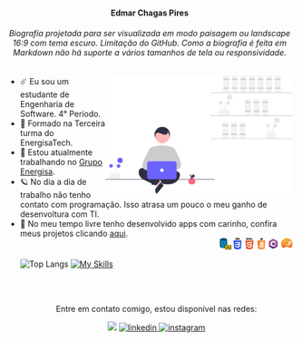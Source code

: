 <!--Quem diria que comentários HTML5 funcionam em arquivo Markdown? não é?-->
<!--Meu nome - Cabecalho-->
<h4 align="center">Edmar Chagas Pires</h4>
<h6 align="center">Biografia projetada para ser visualizada em modo paisagem ou landscape 16:9 com tema escuro. Limitação do GitHub. Como a biografia é feita em Markdown não há suporte a vários tamanhos de tela ou responsividade.</h6>
<!--Enfeite do lado direito-->
<img align="right" src="https://raw.githubusercontent.com/edmarpires9/edmarpires9/08ac4f106fb7a1af1860da86eb29ef47129147e5/Imagens/background.svg" width="330" style="max-width: 100%;">

<!--Biografia - Lista não ordenada-->
<ul>
<li>☄️ Eu sou um estudante de Engenharia de Software. 4° Período.</li>
<li>🌙 Formado na Terceira turma do EnergisaTech.</li>
<li>🌌 Estou atualmente trabalhando no <a href="https://www.energisa.com.br/">Grupo Energisa</a>.</li>
<li>🪐 No dia a dia de trabalho não tenho contato com programação. Isso atrasa um pouco o meu ganho de desenvoltura com TI.</li>
<li>🔭 No meu tempo livre tenho desenvolvido apps com carinho, confira meus projetos clicando <a href="https://github.com/edmarpires9?tab=repositories">aqui</a>.</li>

<!--Linguagens que estou tentando aprender e me aperfeiçoar-->
<section align="right">
  <img height="20px" src="https://raw.githubusercontent.com/edmarpires9/edmarpires9/main/Imagens/sql.png">
  <img height="20px" src="https://raw.githubusercontent.com/edmarpires9/edmarpires9/main/Imagens/css.png">
  <img height="20px" src="https://raw.githubusercontent.com/edmarpires9/edmarpires9/main/Imagens/html.png">
  <img height="20px" src="https://raw.githubusercontent.com/edmarpires9/edmarpires9/main/Imagens/javascript.png">
  <img height="20px" src="https://raw.githubusercontent.com/edmarpires9/edmarpires9/main/Imagens/csharp.png">
  <img height="20px" src="https://raw.githubusercontent.com/edmarpires9/edmarpires9/main/Imagens/powerbuilder.png">
</section>
<!--API que contabiliza quais linguagens eu utilizo e exibe em um painel bonitinho-->

![Top Langs](https://github-readme-stats.vercel.app/api/top-langs/?username=edmarpires9&layout=compact&theme=tokyonight&card_width=1000&custom_title=O-mago-é-implacável🎼🧙‍♂️)
[![My Skills](https://skillicons.dev/icons?i=git,dotnet,cs,js,html,css)](https://skillicons.dev)
<!--Básicamente um border-top: 4px solid gradient-->
<section align="center">
  <img align="center" height="2px" width="45%" src="https://wallpapers.com/images/featured/blank-h9v8oske8iey8nkq.jpg">
  <img align="center" height="2px" width="90%" src="https://wallpapers.com/images/featured/blank-h9v8oske8iey8nkq.jpg">
    <p align="center">Entre em contato comigo, estou disponível nas redes:</p>
</section>

<!--Entre em contato comigo, vou ficar feliz! - Sessão-->
<section align="center">
<!--Logo do Github com link do meu perfil-->
<a href="https://web.whatsapp.com/send/?phone=32988351572" rel="nofollow">
<img src="https://upload.wikimedia.org/wikipedia/commons/thumb/f/f7/WhatsApp_logo.svg/640px-WhatsApp_logo.svg.png" height="34px"></a>
<!--Logo do LinkedIn com link do meu perfil-->
<a href="https://www.linkedin.com/in/edmar-chagas-96b380246/" rel="nofollow" target="_blank">
<img src="https://camo.githubusercontent.com/5e3d78e5310a41c0667e07077cf93596229de398b154b83885dc068874ed5365/68747470733a2f2f696d672e736869656c64732e696f2f62616467652f6c696e6b6564696e2d2532333145373742352e7376673f267374796c653d666f722d7468652d6261646765266c6f676f3d6c696e6b6564696e266c6f676f436f6c6f723d7768697465" alt="linkedin" data-canonical-src="https://img.shields.io/badge/linkedin-%231E77B5.svg?&amp;style=for-the-badge&amp;logo=linkedin&amp;logoColor=white" height="34px" target="_blank">
</a>
<!--Logo do Instagram com link do meu perfil-->
<a href="https://www.instagram.com/edmar.pires9/" rel="nofollow">
<img src="https://camo.githubusercontent.com/eff3e7484b1754de8279027247ccec9c3deaeb76b4c4946c5d634a8579c2c1ce/68747470733a2f2f696d672e736869656c64732e696f2f62616467652f696e7374616772616d2d2532333030303030302e7376673f267374796c653d666f722d7468652d6261646765266c6f676f3d696e7374616772616d266c6f676f436f6c6f723d7768697465" alt="instagram" data-canonical-src="https://img.shields.io/badge/instagram-%23000000.svg?&amp;style=for-the-badge&amp;logo=instagram&amp" height="34px" target="_blank">
</a>
</section>
